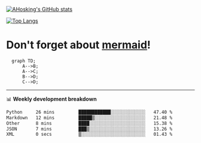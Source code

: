 [![AHosking's GitHub stats](https://github-readme-stats.vercel.app/api?username=ahosking&count_private=true&show_icons=true&theme=onedark&hide_rank=true&include_all_commits=true)](https://github.com/ahosking)

[![Top Langs](https://github-readme-stats.vercel.app/api/top-langs/?username=ahosking&layout=compact&theme=onedark)](https://github.com/ahosking)


# Don't forget about [mermaid](https://github.blog/2022-02-14-include-diagrams-markdown-files-mermaid/)!

```mermaid
  graph TD;
      A-->B;
      A-->C;
      B-->D;
      C-->D;
```
-------

📊 **Weekly development breakdown**

<!--START_SECTION:waka-->

```txt
Python     26 mins         ████████████░░░░░░░░░░░░░   47.40 %
Markdown   12 mins         █████▒░░░░░░░░░░░░░░░░░░░   21.48 %
Other      8 mins          ████░░░░░░░░░░░░░░░░░░░░░   15.38 %
JSON       7 mins          ███▒░░░░░░░░░░░░░░░░░░░░░   13.26 %
XML        0 secs          ▒░░░░░░░░░░░░░░░░░░░░░░░░   01.43 %
```

<!--END_SECTION:waka-->
